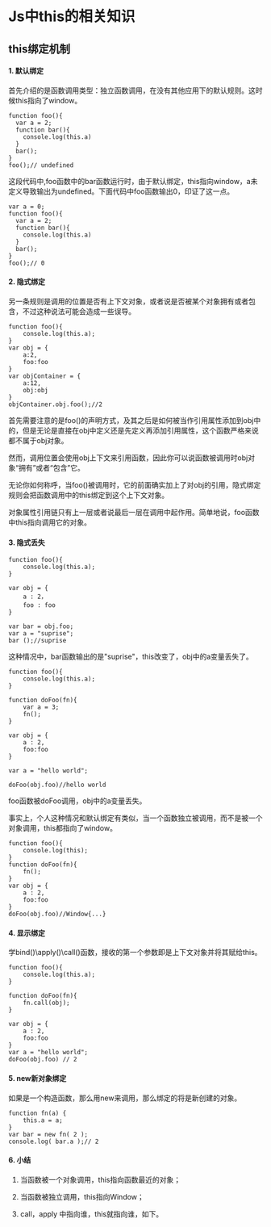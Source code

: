 # Js中this的相关知识

## this绑定机制

#### 1. 默认绑定

首先介绍的是函数调用类型：独立函数调用，在没有其他应用下的默认规则。这时候this指向了window。

```
function foo(){
  var a = 2;
  function bar(){
    console.log(this.a)
  }
  bar();
}
foo();// undefined
```

这段代码中,foo函数中的bar函数运行时，由于默认绑定，this指向window，a未定义导致输出为undefined。下面代码中foo函数输出0，印证了这一点。

```
var a = 0;
function foo(){
  var a = 2;
  function bar(){
    console.log(this.a)
  }
  bar();
}
foo();// 0
```

#### 2. 隐式绑定

另一条规则是调用的位置是否有上下文对象，或者说是否被某个对象拥有或者包含，不过这种说法可能会造成一些误导。

```
function foo(){
    console.log(this.a);
}
var obj = {
    a:2,
    foo:foo
}
var objContainer = {
    a:12,
    obj:obj
}
objContainer.obj.foo();//2
```

首先需要注意的是foo()的声明方式，及其之后是如何被当作引用属性添加到obj中的，但是无论是直接在obj中定义还是先定义再添加引用属性，这个函数严格来说都不属于obj对象。 

然而，调用位置会使用obj上下文来引用函数，因此你可以说函数被调用时obj对象“拥有”或者“包含”它。
 
无论你如何称呼，当foo()被调用时，它的前面确实加上了对obj的引用，隐式绑定规则会把函数调用中的this绑定到这个上下文对象。 

对象属性引用链只有上一层或者说最后一层在调用中起作用。简单地说，foo函数中this指向调用它的对象。

#### 3. 隐式丢失

```
function foo(){
    console.log(this.a);
}

var obj = {
    a : 2，
    foo : foo　　　　
}

var bar = obj.foo;
var a = "suprise";
bar ();//suprise
```
这种情况中，bar函数输出的是"suprise"，this改变了，obj中的a变量丢失了。

```
function foo(){
    console.log(this.a);
}

function doFoo(fn){
    var a = 3;
    fn();
}

var obj = {
    a : 2,
    foo:foo
}

var a = "hello world";

doFoo(obj.foo)//hello world
```

foo函数被doFoo调用，obj中的a变量丢失。

事实上，个人这种情况和默认绑定有类似，当一个函数独立被调用，而不是被一个对象调用，this都指向了window。

```
function foo(){
    console.log(this);
}
function doFoo(fn){   
    fn();
}
var obj = {
    a : 2,
    foo:foo
}
doFoo(obj.foo)//Window{...}
```
#### 4. 显示绑定

学bind()\apply()\call()函数，接收的第一个参数即是上下文对象并将其赋给this。

```
function foo(){
    console.log(this.a);
}

function doFoo(fn){
    fn.call(obj);
}

var obj = {
    a : 2,
    foo:foo
}
var a = "hello world";
doFoo(obj.foo) // 2
```

#### 5. new新对象绑定

如果是一个构造函数，那么用new来调用，那么绑定的将是新创建的对象。

```
function fn(a) {
    this.a = a;
}
var bar = new fn( 2 );
console.log( bar.a );// 2
```

#### 6. 小结

1. 当函数被一个对象调用，this指向函数最近的对象；

2. 当函数被独立调用，this指向Window；

3. call，apply 中指向谁，this就指向谁，如下。



